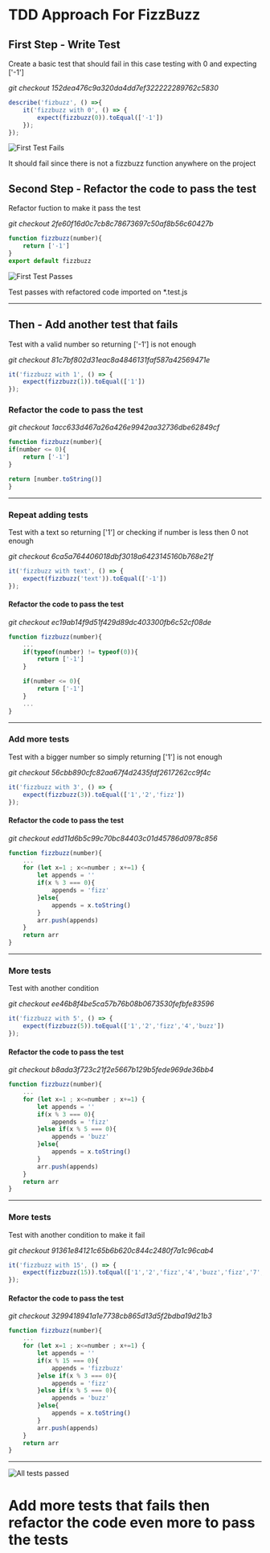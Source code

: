 # TDD Approach For FizzBuzz

## **First Step - Write Test**
Create a basic test that should fail in this case testing with 0 and expecting ['-1']

*git checkout 152dea476c9a320da4dd7ef322222289762c5830*

```javaScript
describe('fizbuzz', () =>{
    it('fizzbuzz with 0', () => {
        expect(fizzbuzz(0)).toEqual(['-1'])
    });
});
```
![First Test Fails](./assets/firstTestFail.png)

It should fail since there is not a fizzbuzz function anywhere on the project

## **Second Step -  Refactor the code to pass the test**
Refactor fuction to make it pass the test 

*git checkout 2fe60f16d0c7cb8c78673697c50af8b56c60427b*

```javaScript
function fizzbuzz(number){
    return ['-1']    
}
export default fizzbuzz
```

![First Test Passes](./assets/firstTestPass.png)

Test passes with refactored code imported on *.test.js

---
## **Then - Add another test that fails**
Test with a valid number so returning ['-1'] is not enough

*git checkout 81c7bf802d31eac8a4846131faf587a42569471e*

```javaScript
it('fizzbuzz with 1', () => {
    expect(fizzbuzz(1)).toEqual(['1'])
});  
```
### **Refactor the code to pass the test**
*git checkout 1acc633d467a26a426e9942aa32736dbe62849cf*

```javaScript
function fizzbuzz(number){
if(number <= 0){
    return ['-1']
}

return [number.toString()]
}
```
---
### **Repeat adding tests**
Test with a text so returning ['1'] or checking if number is less then 0 not enough

*git checkout 6ca5a764406018dbf3018a6423145160b768e21f*

```javaScript
it('fizzbuzz with text', () => {
    expect(fizzbuzz('text')).toEqual(['-1'])
});  
```

#### **Refactor the code to pass the test**
*git checkout ec19ab14f9d51f429d89dc403300fb6c52cf08de*

```javaScript
function fizzbuzz(number){
    ...   
    if(typeof(number) != typeof(0)){
        return ['-1']
    }

    if(number <= 0){
        return ['-1']
    }
    ...
}
```

---
### **Add more tests**
Test with a bigger number so simply returning ['1'] is not enough

*git checkout 56cbb890cfc82aa67f4d2435fdf2617262cc9f4c*

```javaScript
it('fizzbuzz with 3', () => {
    expect(fizzbuzz(3)).toEqual(['1','2','fizz'])
});  
```

#### **Refactor the code to pass the test**
*git checkout edd11d6b5c99c70bc84403c01d45786d0978c856*

```javaScript
function fizzbuzz(number){
    ...
    for (let x=1 ; x<=number ; x+=1) {
        let appends = ''
        if(x % 3 === 0){
            appends = 'fizz'
        }else{
            appends = x.toString()
        }
        arr.push(appends)
    }
    return arr
}
```
---
### **More tests**
Test with another condition

*git checkout ee46b8f4be5ca57b76b08b0673530fefbfe83596*

```javaScript
it('fizzbuzz with 5', () => {
    expect(fizzbuzz(5)).toEqual(['1','2','fizz','4','buzz'])
});  
```

#### **Refactor the code to pass the test**
*git checkout b8ada3f723c21f2e5667b129b5fede969de36bb4*

```javaScript
function fizzbuzz(number){
    ...
    for (let x=1 ; x<=number ; x+=1) {
        let appends = ''
        if(x % 3 === 0){
            appends = 'fizz'
        }else if(x % 5 === 0){
            appends = 'buzz'
        }else{
            appends = x.toString()
        }
        arr.push(appends)
    }
    return arr
}
```
---
### **More tests**
Test with another condition to make it fail

*git checkout 91361e84121c65b6b620c844c2480f7a1c96cab4*

```javaScript
it('fizzbuzz with 15', () => {
    expect(fizzbuzz(15)).toEqual(['1','2','fizz','4','buzz','fizz','7','8','fizz','buzz','11','fizz','13','14','fizzbuzz'])
});  
```

#### **Refactor the code to pass the test**
*git checkout 3299418941a1e7738cb865d13d5f2bdba19d21b3*

```javaScript
function fizzbuzz(number){
    ...
    for (let x=1 ; x<=number ; x+=1) {
        let appends = ''
        if(x % 15 === 0){
            appends = 'fizzbuzz'
        }else if(x % 3 === 0){
            appends = 'fizz'
        }else if(x % 5 === 0){
            appends = 'buzz'
        }else{
            appends = x.toString()
        }
        arr.push(appends)
    }
    return arr
}
```
---
![All tests passed](./assets/allTests.png)

# **Add more tests that fails then refactor the code even more to pass the tests**